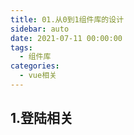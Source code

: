 ```yaml
---
title: 01.从0到1组件库的设计
sidebar: auto
date: 2021-07-11 00:00:00
tags:
  - 组件库
categories:
  - vue相关
---
```



<!-- more -->

## 1.登陆相关

